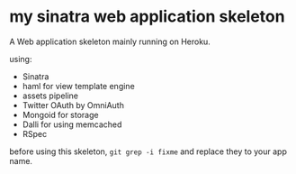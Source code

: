 # my sinatra web application skeleton

A Web application skeleton mainly running on Heroku.

using:

* Sinatra
* haml for view template engine
* assets pipeline
* Twitter OAuth by OmniAuth
* Mongoid for storage
* Dalli for using memcached
* RSpec

before using this skeleton, ```git grep -i fixme``` and replace they to your app name.
